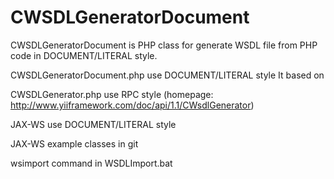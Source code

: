 CWSDLGeneratorDocument
======================

CWSDLGeneratorDocument is PHP class for generate WSDL file from PHP code in DOCUMENT/LITERAL style.

CWSDLGeneratorDocument.php use DOCUMENT/LITERAL style It based on
 
CWSDLGenerator.php use RPC style (homepage: http://www.yiiframework.com/doc/api/1.1/CWsdlGenerator) 

JAX-WS use DOCUMENT/LITERAL style
 
JAX-WS example classes in git
 
wsimport command in WSDLImport.bat
